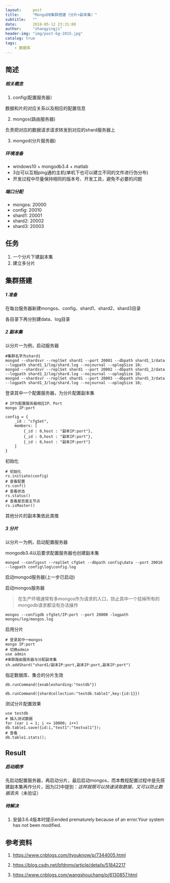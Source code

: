 ```yaml
---
layout:     post
title:      "MongoDB集群搭建（分片+副本集）"
subtitle:   ""
date:       2018-05-12 23:31:00
author:     "zhangyingji"
header-img: "img/post-bg-2015.jpg"
catalog: true
tags:
    - 数据库
---
```


    

## 简述
##### 相关概念

1. config(配置服务器）

数据和片的对应关系以及相应的配置信息

2. mongos(路由服务器)

负责把对应的数据请求请求转发到对应的shard服务器上

3. mongod(分片服务器)

##### 环境准备

- windows10 + mongodb3.4 + matlab
- 3台可以互相ping通的主机(单机下也可以建立不同的文件进行伪分布)
- 开发过程中尽量保持相同的版本号、开发工具，避免不必要的问题

##### 端口分配

- mongos: 20000
- config: 20010
- shard1: 20001
- shard2: 20002
- shard3: 20003

## 任务

1. 一个分片下建副本集
2. 建立多分片

## 集群搭建
##### 1 准备

在每台服务器新建mongos、config、shard1、shard2、shard3目录

各目录下再分别建data、log目录

##### 2 副本集

以分片一为例，启动服务器

```
#集群名字为shard1
mongod --shardsvr --replSet shard1 --port 20001 --dbpath shard1_1/data --logpath shard1_1/log/shard.log --nojournal --oplogSize 10;
mongod --shardsvr --replSet shard1 --port 20002 --dbpath shard1_2/data --logpath shard1_2/log/shard.log --nojournal --oplogSize 10;
mongod --shardsvr --replSet shard1 --port 20003 --dbpath shard1_3/data --logpath shard1_3/log/shard.log --nojournal --oplogSize 10;
```

登录其中一个配置服务器，为分片配置副本集

```
# IP为配置服务器相应IP、Port
mongo IP:port

config = {
    _id : "cfgSet",
    members: [
        {_id : 0,host : "副本IP:port"},
        {_id : 0,host : "副本IP:port"},
        {_id : 0,host : "副本IP:port"}
    ]
} 
```

初始化

```
# 初始化 
rs.initiate(config) 
# 查看配置
rs.conf()  
# 查看状态
rs.status() 
# 查看是否是主节点
rs.isMaster() 
```

其他分片的副本集依此类推

##### 3 分片

以分片一为例，启动配置服务器

mongodb3.4以后要求配置服务器也创建副本集

```
mongod --configsvt --replSet cfgSet --dbpath config\data --port 20010 --logpath config\log\config.log
```

启动mongod服务器(上一步已启动)

启动mongos服务器
> 在生产环境通常有多mongos作为请求的入口，防止其中一个挂掉所有的mongodb请求都没有办法操作

```
mongos --configdb cfgSet/IP:port --port 20000 -logpath mongos/log/mongos.log
```

启用分片

```
# 登录其中一mongos
mongo IP:port
# 切换admin
use admin
#串联路由服务器与分配副本集
sh.addShard("shard1/副本IP:port,副本IP:port,副本IP:port")

```

指定数据库、集合的分片生效

```
db.runCommand({enablesharding:"testdb"})

db.runCommand({shardcollection:"testdb.table1",key:{id:1}})
```

测试分片配置效果

```
use testdb
# 插入测试数据
for (var i = 1; i <= 10000; i++)
db.table1.save({id:i,"test1":"testval1"});
# 查看
db.table1.stats();
```

## Result
##### 启动顺序

先启动配置服务器，再启动分片，最后启动mongos，而本教程配置过程中是先搭建副本集再作分片，因为[2]中提到：*这样就既可以快速读取数据，又可以防止数据丢失*（未验证）

##### 待解决

1. 安装3.6.4版本时提示ended prematurely because of an error.Your system has not been modified.


## 参考资料

1. https://www.cnblogs.com/ityouknow/p/7344005.html

2. https://blog.csdn.net/bfdnmy/article/details/51842217

3. https://www.cnblogs.com/wangshouchang/p/6130857.html


